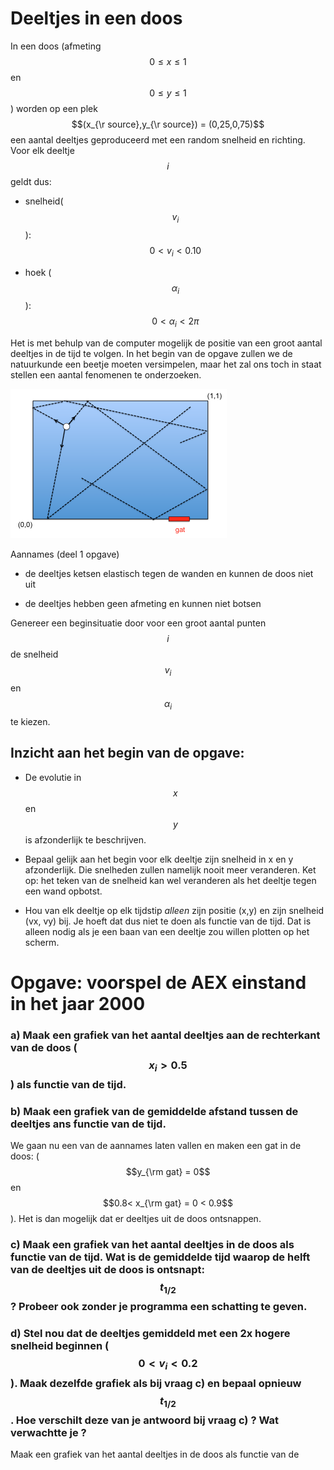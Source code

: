 # Deeltjes in een doos

In een doos (afmeting $$0\leq x \leq 1$$ en $$0\leq y \leq 1$$) worden op een plek $$(x_{\r source},y_{\r source}) = (0,25,0,75)$$ een aantal deeltjes geproduceerd met een random snelheid en richting. Voor elk deeltje $$i$$ geldt dus:

   - snelheid($$v_i$$):  $$0<v_i<0.10$$

   - hoek ($$\alpha_i$$):  $$0<\alpha_i<2\pi$$

Het is met behulp van de computer mogelijk de positie van een groot aantal deeltjes in de tijd te volgen. In het begin van de opgave zullen we de natuurkunde een beetje moeten versimpelen, maar het zal ons toch in staat stellen een aantal fenomenen te onderzoeken.

![](DeeltjesInDoos.png)

Aannames (deel 1 opgave)

   - de deeltjes ketsen elastisch tegen de wanden en kunnen de doos niet uit

   - de deeltjes hebben geen afmeting en kunnen niet botsen
   
Genereer een beginsituatie door voor een groot aantal punten $$i$$ de snelheid $$v_i$$ en $$\alpha_i$$ te kiezen. 

## Inzicht aan het begin van de opgave:
   - De evolutie in $$x$$ en $$y$$ is afzonderlijk te beschrijven.

   - Bepaal gelijk aan het begin voor elk deeltje zijn snelheid in x en y afzonderlijk. Die snelheden zullen namelijk nooit meer veranderen. Ket op: het teken van de snelheid kan wel veranderen als het deeltje tegen een wand opbotst.
   
   - Hou van elk deeltje op elk tijdstip *alleen* zijn positie (x,y) en zijn snelheid (vx, vy) bij. Je hoeft dat dus niet te doen als functie van de tijd. Dat is alleen nodig als je een baan van een deeltje zou willen plotten op het scherm.

# Opgave: voorspel de AEX einstand in het jaar 2000

### a) Maak een grafiek van het aantal deeltjes aan de rechterkant van de doos ($$x_i>0.5$$) als functie van de tijd.

### b) Maak een grafiek van de gemiddelde afstand tussen de deeltjes ans functie van de tijd.

We gaan nu een van de aannames laten vallen en maken een gat in de doos: ($$y_{\rm gat} = 0$$ en $$0.8< x_{\rm gat} = 0 < 0.9$$). Het is dan mogelijk dat er deeltjes uit de doos ontsnappen.

### c) Maak een grafiek van het aantal deeltjes in de doos als functie van de tijd. Wat is de gemiddelde tijd waarop de helft van de deeltjes uit de doos is ontsnapt: $$t_{1/2}$$ ? Probeer ook zonder je programma een schatting te geven. 

### d) Stel nou dat de deeltjes gemiddeld met een 2x hogere snelheid beginnen ($$0<v_i<0.2$$). Maak dezelfde grafiek als bij vraag c) en bepaal opnieuw $$t_{1/2}$$ . Hoe verschilt deze van je antwoord bij vraag c) ? Wat verwachtte je ?

Maak een grafiek van het aantal deeltjes in de doos als functie van de 



